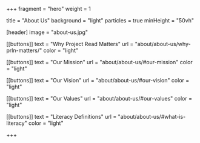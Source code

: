 +++
fragment = "hero"
weight = 1

title = "About Us"
background = "light"
particles = true
minHeight = "50vh"

[header]
  image = "about-us.jpg"

[[buttons]]
  text = "Why Project Read Matters"
  url = "about/about-us/why-prln-matters/"
  color = "light"
  
  
[[buttons]]
  text = "Our Mission"
  url = "about/about-us/#our-mission"
  color = "light"
  
[[buttons]]
  text = "Our Vision"
  url = "about/about-us/#our-vision"
  color = "light"
  
[[buttons]]
  text = "Our Values"
  url = "about/about-us/#our-values"
  color = "light"
  
[[buttons]]
  text = "Literacy Definitions"
  url = "about/about-us/#what-is-literacy"
  color = "light"

+++





